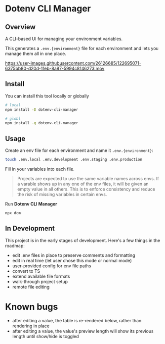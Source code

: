 # Dotenv CLI Manager

## Overview

A CLI-based UI for managing your environment variables. 

This generates a `.env.{environment}` file for each environment and lets you manage them all in one place. 

https://user-images.githubusercontent.com/26126685/122695071-6375bb80-d20d-11eb-8a87-5994c8146273.mov

## Install

You can install this tool locally or globally

```bash
# local
npm install -D dotenv-cli-manager

# globl
npm install -g dotenv-cli-manager
```
## Usage

Create an env file for each environment and name it `.env.{environment}`:

```bash
touch .env.local .env.development .env.staging .env.production
```

Fill in your variables into each file. 

> Projects are expected to use the same variable names across envs. If a varable shows up in any one of the env files, it will be given an empty value in all others. This is to enforce consistency and reduce the risk of missing variables in certain envs.

Run <b>Dotenv CLI Manager</b>

```bash
npx dcm
```

## In Development

This project is in the early stages of development. Here's a few things in the roadmap:
- edit .env files in place to preserve comments and formatting
- edit in real time (let user chose this mode or normal mode)
- user-provided config for env file paths
- convert to TS
- extend available file formats
- walk-through project setup
- remote file editing

# Known bugs

- after editing a value, the table is re-rendered below, rather than rendering in place
- after editing a value, the value's preview length will show its previous length until show/hide is toggled